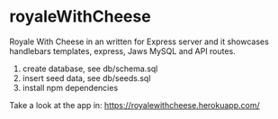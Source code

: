 # royaleWithCheese

Royale With Cheese in an written for Express server and it showcases handlebars templates, express, Jaws MySQL and API routes.

1. create database, see db/schema.sql
2. insert seed data, see db/seeds.sql
3. install npm dependencies

Take a look at the app in: https://royalewithcheese.herokuapp.com/
